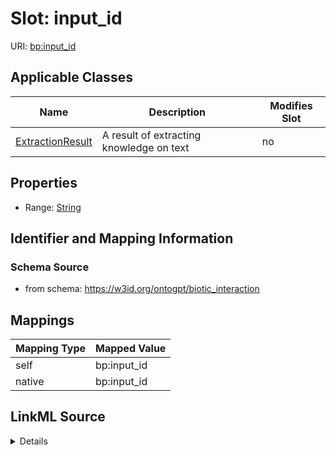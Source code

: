 

# Slot: input_id

URI: [bp:input_id](http://w3id.org/ontogpt/biotic-interaction-templateinput_id)



<!-- no inheritance hierarchy -->





## Applicable Classes

| Name | Description | Modifies Slot |
| --- | --- | --- |
| [ExtractionResult](ExtractionResult.md) | A result of extracting knowledge on text |  no  |







## Properties

* Range: [String](String.md)





## Identifier and Mapping Information







### Schema Source


* from schema: https://w3id.org/ontogpt/biotic_interaction




## Mappings

| Mapping Type | Mapped Value |
| ---  | ---  |
| self | bp:input_id |
| native | bp:input_id |




## LinkML Source

<details>
```yaml
name: input_id
from_schema: https://w3id.org/ontogpt/biotic_interaction
rank: 1000
alias: input_id
owner: ExtractionResult
domain_of:
- ExtractionResult
range: string

```
</details>